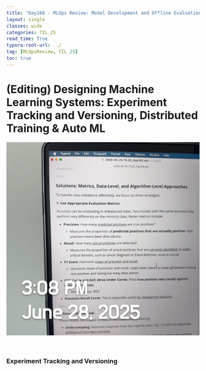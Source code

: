 ```yaml
---
title: "Day168 - MLOps Review: Model Development and Offline Evaluation (2)"
layout: single
classes: wide
categories: TIL_25
read_time: True
typora-root-url: ../
tag: [MLOpsReview, TIL_25]
toc: true 
---
```


# (Editing) Designing Machine Learning Systems: Experiment Tracking and Versioning, Distributed Training & Auto ML

![D36AA141-0492-425C-92F5-19CCD2E5BF08_1_105_c](../../images/2025-06-28-TIL25_Day168/D36AA141-0492-425C-92F5-19CCD2E5BF08_1_105_c.jpeg)

<br>

### Experiment Tracking and Versioning
